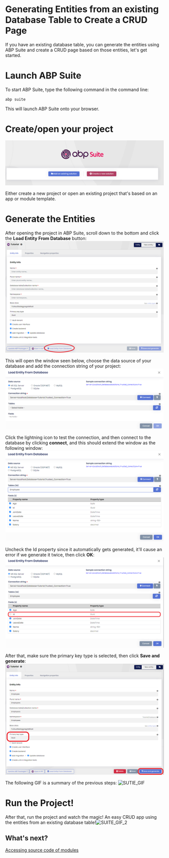 # Generating Entities from an existing Database Table to Create a CRUD Page

If you have an existing database table, you can generate the entities using ABP Suite and create a CRUD page based on those entities, let's get started.

# Launch ABP Suite

To start ABP Suite, type the following command in the command line:

```
abp suite
```

This will launch ABP Suite onto your browser.

# Create/open your project

![abpsuite](../images/abpsuite.png)

Either create a new project or open an existing project that's based on an app or module template.

# Generate the Entities

After opening the project in ABP Suite, scroll down to the bottom and click the **Load Entity From Database** button:![abpsuite2](../images/abpsuite2.png)



This will open the window seen below, choose the data source of your database and add the connection string of your project:![abpsuite3](../images/abpsuite3.png)



Click the lightning icon to test the connection, and then connect to the database by clicking **connect**, and this should extend the window as the following window:![abpsuite4](../images/abpsuite4.png)



Uncheck the Id property since it automatically gets generated, it'll cause an error if we generate it twice, then click **OK**:![abpsuite5](../images/abpsuite5.png)



After that, make sure the primary key type is selected, then click **Save and generate**:![abpsuite6](../images/abpsuite6.png)



The following GIF is a summary of the previous steps: ![SUTIE_GIF](../images/SUTIE_GIF.gif)

# Run the Project!

After that, run the project and watch the magic! An easy CRUD app using the entities from an existing database table!![SUITE_GIF_2](../images/SUITE_GIF_2.gif)



## What's next?

[Accessing source code of modules](source-code.md)